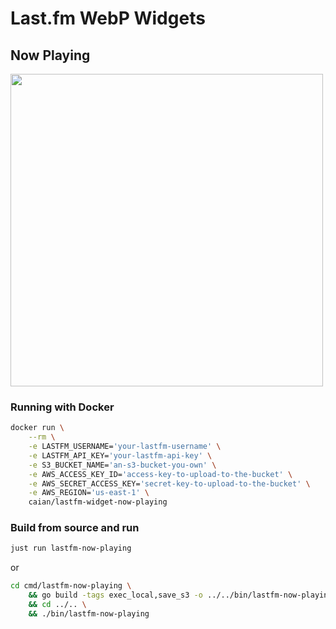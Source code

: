 # Last.fm WebP Widgets

## Now Playing

<picture>
  <source media="(prefers-color-scheme: dark)" srcset="https://caian-org.s3.amazonaws.com/lastfm-now-playing-dark.webp" width="500px">
  <img src="https://caian-org.s3.amazonaws.com/lastfm-now-playing-light.webp" width="500px">
</picture>

### Running with Docker

```bash
docker run \
    --rm \
    -e LASTFM_USERNAME='your-lastfm-username' \
    -e LASTFM_API_KEY='your-lastfm-api-key' \
    -e S3_BUCKET_NAME='an-s3-bucket-you-own' \
    -e AWS_ACCESS_KEY_ID='access-key-to-upload-to-the-bucket' \
    -e AWS_SECRET_ACCESS_KEY='secret-key-to-upload-to-the-bucket' \
    -e AWS_REGION='us-east-1' \
    caian/lastfm-widget-now-playing
```

### Build from source and run

```bash
just run lastfm-now-playing
```

or

```bash
cd cmd/lastfm-now-playing \
    && go build -tags exec_local,save_s3 -o ../../bin/lastfm-now-playing \
    && cd ../.. \
    && ./bin/lastfm-now-playing
```
